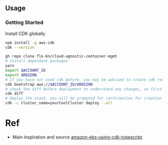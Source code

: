 ## Usage

### Getting Started

Install CDK globally
```sh
npm install -g aws-cdk  
cdk --version
```

```sh
gh repo clone flo-kn/cloud-agnostic-container-mgmt
# install dependant packages
yarn
export $ACCOUNT_ID
export $REGION
# If you have not used cdk before, you may be advised to create cdk resources
cdk bootstrap aws://$ACCOUNT_ID/$REGION
# check the diff before deployment to understand any changes, on first run all resources will created
cdk diff
# Deploy the stack, you will be prompted for confirmation for creation of IAM and Security Group resources
cdk -c cluster_name=yourCoolCluster deploy --all

```


# Ref

- Main inspiration and source [amazon-eks-using-cdk-typescript](https://github.com/aws-samples/amazon-eks-using-cdk-typescript.git)